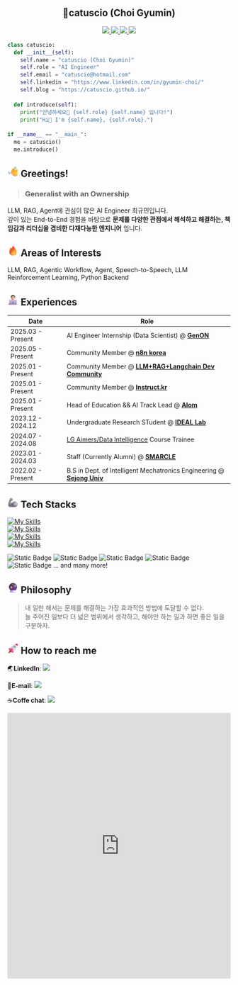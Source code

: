 <h2 align="center">
    🥝catuscio (Choi Gyumin)
</h2>

<p align="center">
    <a href="https://www.linkedin.com/in/gyumin-choi/">
        <img src="https://img.shields.io/badge/LinkedIn-blue">
    </a>
    <a href="mailto:catuscio@hotmail.com">
        <img src="https://img.shields.io/badge/hotmail-skyblue?logo=maildotru">
    </a>
    <a href="https://catuscio.github.io/">
        <img src="https://img.shields.io/badge/blog-black?logo=github">
    </a>
    <a href="https://calendly.com/catuscio00/30min">
        <img src="https://img.shields.io/badge/Coffee_Chat-brown?style=plastic&logo=calendly">
    </a>
</p>

```python
class catuscio:
  def __init__(self):
    self.name = "catuscio (Choi Gyumin)"
    self.role = "AI Engineer"
    self.email = "catuscio@hotmail.com"
    self.linkedin = "https://www.linkedin.com/in/gyumin-choi/"
    self.blog = "https://catuscio.github.io/"

  def introduce(self):
    print("안녕하세요👋 {self.role} {self.name} 입니다!")
    print("Hi👋 I'm {self.name}, {self.role}.")

if __name__ == "__main_":
  me = catuscio()
  me.introduce()  
```

## <img src="./assets/imgs/waving-hand_1f44b.png" alt="WavingHands" width="25" height="25" /> Greetings!
> ### **Generalist with an Ownership**
LLM, RAG, Agent에 관심이 많은 AI Engineer 최규민입니다.\
깊이 있는 End-to-End 경험을 바탕으로 __문제를 다양한 관점에서 해석하고 해결하는, 책임감과 리더십을 겸비한 다재다능한 엔지니어__ 입니다.

## <img src="./assets/imgs/fire_1f525.png" alt="Rocket" width="25" height="25" /> Areas of Interests
LLM, RAG, Agentic Workflow, Agent, Speech-to-Speech, LLM Reinforcement Learning, Python Backend

## <img src="./assets/imgs/man-technologist-light-skin-tone_1f468-1f3fb-200d-1f4bb.png" alt="Engineer" width="25" height="25" /> Experiences

| Date | Role |
|--|--|
| 2025.03 - Present | AI Engineer Internship (Data Scientist) @ [**GenON**](https://genon.ai/) |
| 2025.05 - Present | Community Member @ [**n8n korea**](https://slashpage.com/n8n-korea) |
| 2025.01 - Present | Community Member @ [**LLM+RAG+Langchain Dev Community**](https://cafe.naver.com/aidev) |
| 2025.01 - Present | Community Member @ [**Instruct.kr**](https://huggingface.co/instructkr) |
| 2025.01 - Present | Head of Education && AI Track Lead @ [**Alom**](https://github.com/alom-sejong) |
| 2023.12 - 2024.12 | Undergraduate Research STudent @ [**IDEAL Lab**](https://ideallab.oopy.io/) |
| 2024.07 - 2024.08 | [LG Aimers/Data Intelligence](https://www.lgaimers.ai/) Course Trainee
| 2023.01 - 2024.03 | Staff (Currently Alumni) @ [**SMARCLE**](https://www.smarcle.dev/main) |
| 2022.02 - Present | B.S in Dept. of Intelligent Mechatronics Engineering @ [**Sejong Univ**](http://imc.sejong.ac.kr/) |

## <img src="./assets/imgs/mechanical-arm_1f9be.png" alt="MachineArm" width="25" height="25" /> Tech Stacks
[![My Skills](https://skillicons.dev/icons?i=python,c,html,css,js)](https://skillicons.dev)\
[![My Skills](https://skillicons.dev/icons?i=pytorch,tensorflow,fastapi,nodejs)](https://skillicons.dev)\
[![My Skills](https://skillicons.dev/icons?i=git,github,docker,gcp,linux)](https://skillicons.dev)\
[![My Skills](https://skillicons.dev/icons?i=notion,figma,vscode,visualstudio)](https://skillicons.dev)

![Static Badge](https://img.shields.io/badge/huggingface-yellow?style=plastic&logo=huggingface)
![Static Badge](https://img.shields.io/badge/LangChain-leefgreen?style=plastic&logo=langchain)
![Static Badge](https://img.shields.io/badge/LangGraph-darkgreen?style=plastic&logo=langgraph)
![Static Badge](https://img.shields.io/badge/pydantic-red?style=plastic&logo=pydantic)
![Static Badge](https://img.shields.io/badge/streamlit-black?style=plastic&logo=streamlit)
... and many more!

## <img src="./assets/imgs/crystal-ball_1f52e.png" alt="Rocket" width="25" height="25" /> Philosophy
> 내 일만 해서는 문제를 해결하는 가장 효과적인 방법에 도달할 수 없다.\
> 늘 주어진 일보다 더 넓은 범위에서 생각하고, 해야만 하는 일과 하면 좋은 일을 구분하자.

## <img src="./assets/imgs/rocket_1f680.png" alt="Rocket" width="25" height="25" /> How to reach me

🌏**LinkedIn**: <a href="https://www.linkedin.com/in/gyumin-choi/"><img src="https://img.shields.io/badge/LinkedIn-blue"></a>

📧**E-mail**: <a href="mailto:catuscio@hotmail.com"><img src="https://img.shields.io/badge/hotmail-skyblue?logo=maildotru"></a>


☕**Coffe chat**: <a href="https://calendly.com/catuscio00/30min"><img src="https://img.shields.io/badge/Coffee_Chat-brown?style=plastic&logo=calendly"></a>

<iframe src="https://gyumin-resume.notion.site/ebd/1952ba8ffd4f80a4bbabe09465536ccc" width="100%" height="600" frameborder="0" allowfullscreen />
